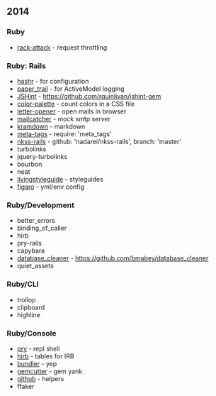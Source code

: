 2014
----

### Ruby

* [rack-attack](https://github.com/kickstarter/rack-attack) - request throttling

### Ruby: Rails

* [hashr](https://github.com/svenfuchs/hashr) - for configuration
* [paper_trail](https://github.com/airblade/paper_trail) - for ActiveModel logging
* [JSHint](http://duckduckgo.com/?q=jshint) - https://github.com/rquinlivan/jshint-gem
* [color-palette](https://github.com/arpohahau/color-palette) - count colors in a CSS file
* [letter-opener](http://duckduckgo.com/?q=letter-opener) - open mails in browser
* [mailcatcher](http://duckduckgo.com/?q=mailcatcher) - mock smtp server
* [kramdown](http://duckduckgo.com/?q=kramdown) - markdown
* [meta-tags](http://duckduckgo.com/?q=meta-tags) - require: 'meta_tags'
* [nkss-rails](http://duckduckgo.com/?q=nkss-rails) - github: 'nadarei/nkss-rails', branch: 'master'
* turbolinks
* jquery-turbolinks
* bourbon
* neat
* [livingstyleguide](http://duckduckgo.com/?q=livingstyleguide) - styleguides
* [figaro](https://github.com/laserlemon/figaro) - yml/env config

### Ruby/Development

* better_errors
* binding_of_caller
* hirb
* pry-rails
* capybara
* [database_cleaner](http://duckduckgo.com/?q=database_cleaner) - https://github.com/bmabey/database_cleaner
* quiet_assets

### Ruby/CLI

* trollop
* clipboard
* highline

### Ruby/Console
* [pry](http://duckduckgo.com/?q=pry) - repl shell
* [hirb](http://duckduckgo.com/?q=hirb) - tables for IRB
* [bundler](http://duckduckgo.com/?q=bundler) - yep
* [gemcutter](http://duckduckgo.com/?q=gemcutter) - gem yank
* [github](http://duckduckgo.com/?q=github) - helpers
* ffaker
